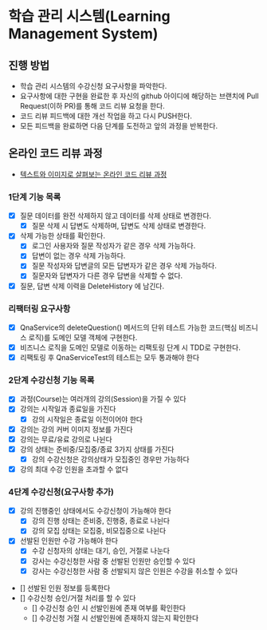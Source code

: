 # 학습 관리 시스템(Learning Management System)

## 진행 방법

* 학습 관리 시스템의 수강신청 요구사항을 파악한다.
* 요구사항에 대한 구현을 완료한 후 자신의 github 아이디에 해당하는 브랜치에 Pull Request(이하 PR)를 통해 코드 리뷰 요청을 한다.
* 코드 리뷰 피드백에 대한 개선 작업을 하고 다시 PUSH한다.
* 모든 피드백을 완료하면 다음 단계를 도전하고 앞의 과정을 반복한다.

## 온라인 코드 리뷰 과정

* [텍스트와 이미지로 살펴보는 온라인 코드 리뷰 과정](https://github.com/next-step/nextstep-docs/tree/master/codereview)

### 1단계 기능 목록

- [X] 질문 데이터를 완전 삭제하지 않고 데이터를 삭제 상태로 변경한다.
    - [X] 질문 삭제 시 답변도 삭제하며, 답변도 삭제 상태로 변경한다.
- [X] 삭제 가능한 상태를 확인한다.
    - [X] 로그인 사용자와 질문 작성자가 같은 경우 삭제 가능하다.
    - [X] 답변이 없는 경우 삭제 가능하다.
    - [X] 질문 작성자와 답변글의 모든 답변자가 같은 경우 삭제 가능하다.
    - [X] 질문자와 답변자가 다른 경우 답변을 삭제할 수 없다.
- [X] 질문, 답변 삭제 이력을 DeleteHistory 에 남긴다.

### 리팩터링 요구사항

- [X] QnaService의 deleteQuestion() 메서드의 단위 테스트 가능한 코드(핵심 비즈니스 로직)를 도메인 모델 객체에 구현한다.
- [X] 비즈니스 로직을 도메인 모델로 이동하는 리팩토링 단계 시 TDD로 구현한다.
- [X] 리팩토링 후 QnaServiceTest의 테스트는 모두 통과해야 한다

### 2단계 수강신청 기능 목록

- [X] 과정(Course)는 여러개의 강의(Session)을 가질 수 있다
- [X] 강의는 시작일과 종료일을 가진다
    - [X] 강의 시작일은 종료일 이전이어야 한다
- [X] 강의는 강의 커버 이미지 정보를 가진다
- [X] 강의는 무료/유료 강의로 나뉜다
- [X] 강의 상태는 준비중/모집중/종료 3가지 상태를 가진다
    - [X] 강의 수강신청은 강의상태가 모집중인 경우만 가능하다
- [X] 강의 최대 수강 인원을 초과할 수 없다

### 4단계 수강신청(요구사항 추가)

- [X] 강의 진행중인 상태에서도 수강신청이 가능해야 한다
    - [X] 강의 진행 상태는 준비중, 진행중, 종료로 나뉜다
    - [X] 강의 모집 상태는 모집중, 비모집중으로 나뉜다
- [X] 선발된 인원만 수강 가능해야 한다
    - [X] 수강 신청자의 상태는 대기, 승인, 거절로 나눈다
    - [X] 강사는 수강신청한 사람 중 선발된 인원만 승인할 수 있다
    - [X] 강사는 수강신청한 사람 중 선발되지 않은 인원은 수강을 취소할 수 있다
- [] 선발된 인원 정보를 등록한다
- [] 수강신청 승인/거절 처리를 할 수 있다
    - [] 수강신청 승인 시 선발인원에 존재 여부를 확인한다
    - [] 수강신청 거절 시 선발인원에 존재하지 않는지 확인한다
